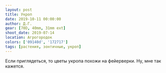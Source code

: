 ```yaml
---
layout: post
title: Укроп
date: 2019-10-11 00:00:00
author: Д.Г.
gear: [70D, 40mm, 31mm ext]
shoot_date: 2019-07-14
location: Агрогородок
colors: ['09140d', '172717']
tags: [растения, зонтичные, укроп]
---
```

Если приглядеться, то цветы укропа похожи на фейерверки. Ну, мне так кажется.
